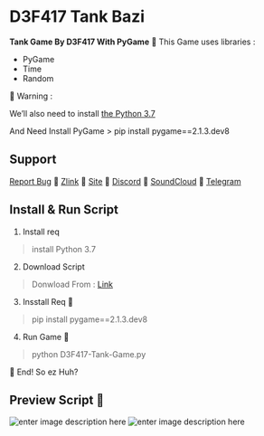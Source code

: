 # **D3F417 Tank Bazi**

**Tank Game By D3F417 With PyGame**
🥷 This Game uses libraries :

 - PyGame
 - Time
 - Random

🥷 Warning : 

We’ll also need to install [the Python 3.7 ](https://www.python.org/downloads/release/python-370/)

And Need Install PyGame > pip install pygame==2.1.3.dev8

## Support

[Report Bug](mrrobotha3@gmail.com) 🥷 [Zlink](https://zil.ink/d3f417) 🥷 [Site](https://d3f417.site) 🥷 [Discord](https://discord.com/users/755142355400786006) 🥷 [SoundCloud](https://soundcloud.com/d3f417) 🥷 [Telegram](https://t.me/ItzSabine)
## Install & Run Script

 1. Install req

> install Python 3.7

2. Download Script

> Donwload  From : [Link](https://github.com/mss-d3f417/D3F417-Tank-Bazi/archive/refs/heads/main.zip)

 3. Insstall Req 🥷

> pip install pygame==2.1.3.dev8

 4. Run Game 🥷

> python D3F417-Tank-Game.py

🥷 End! So ez Huh? 

## Preview Script 🥷

![enter image description here](https://s8.uupload.ir/files/bandicam_2024-02-19_01-13-01-716_3a3q.jpg)
![enter image description here](https://s8.uupload.ir/files/1111111111_dulx.png)

